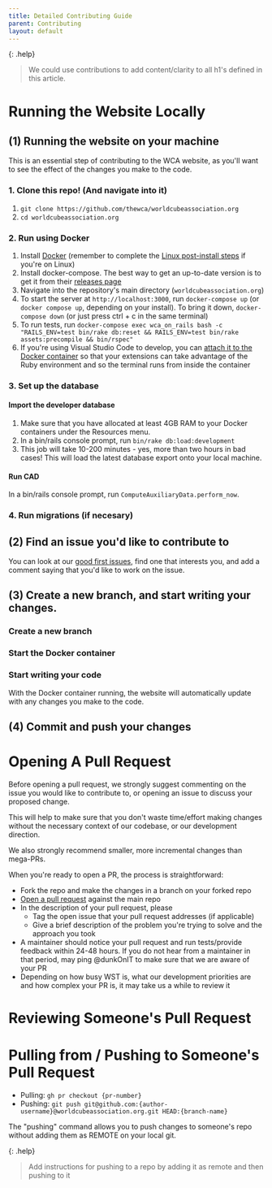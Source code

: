 ```yaml
---
title: Detailed Contributing Guide
parent: Contributing
layout: default
---
```


{: .help}
> We could use contributions to add content/clarity to all h1's defined in this article.

# Running the Website Locally

## (1) Running the website on your machine

This is an essential step of contributing to the WCA website, as you'll want to see the effect of the changes you make to the code.

### 1. Clone this repo! (And navigate into it)
1. `git clone https://github.com/thewca/worldcubeassociation.org`
2. `cd worldcubeassociation.org`

### 2. Run using Docker

1. Install [Docker](https://docs.docker.com/get-docker/) (remember to complete the [Linux post-install steps](https://docs.docker.com/engine/install/linux-postinstall/) if you're on Linux)
2. Install docker-compose. The best way to get an up-to-date version is to get it from their [releases page](https://github.com/docker/compose/releases)
3. Navigate into the repository's main directory (`worldcubeassociation.org`)
4. To start the server at `http://localhost:3000`, run `docker-compose up` (or `docker compose up`, depending on your install). To bring it down, `docker-compose down` (or just press ctrl + c in the same terminal)
5. To run tests, run `docker-compose exec wca_on_rails bash -c "RAILS_ENV=test bin/rake db:reset && RAILS_ENV=test bin/rake assets:precompile && bin/rspec"`
6. If you're using Visual Studio Code to develop, you can [attach it to the Docker container](https://code.visualstudio.com/docs/remote/containers) so that your extensions can take advantage of the Ruby environment and so the terminal runs from inside the container

### 3. Set up the database

#### Import the developer database
1. Make sure that you have allocated at least 4GB RAM to your Docker containers under the Resources menu.
2. In a bin/rails console prompt, run `bin/rake db:load:development`
3. This job will take 10-200 minutes - yes, more than two hours in bad cases! This will load the latest database export onto your local machine.

#### Run CAD 
In a bin/rails console prompt, run `ComputeAuxiliaryData.perform_now`.

### 4. Run migrations (if necesary)

## (2) Find an issue you'd like to contribute to

You can look at our [good first issues](), find one that interests you, and add a comment saying that you'd like to work on the issue. 


## (3) Create a new branch, and start writing your changes.

### Create a new branch

### Start the Docker container

### Start writing your code

With the Docker container running, the website will automatically update with any changes you make to the code.

## (4) Commit and push your changes

# Opening A Pull Request

Before opening a pull request, we strongly suggest commenting on the issue you would like to contribute to, or opening an issue to discuss your proposed change.

This will help to make sure that you don't waste time/effort making changes without the necessary context of our codebase, or our development direction.

We also strongly recommend smaller, more incremental changes than mega-PRs.

When you're ready to open a PR, the process is straightforward:
- Fork the repo and make the changes in a branch on your forked repo
- [Open a pull request](https://github.com/thewca/worldcubeassociation.org/compare) against the main repo
- In the description of your pull request, please
    - Tag the open issue that your pull request addresses (if applicable)
    - Give a brief description of the problem you're trying to solve and the approach you took
- A maintainer should notice your pull request and run tests/provide feedback within 24-48 hours. If you do not hear from a maintainer in that period, may ping @dunkOnIT to make sure that we are aware of your PR
- Depending on how busy WST is, what our development priorities are and how complex your PR is, it may take us a while to review it

# Reviewing Someone's Pull Request

# Pulling from / Pushing to Someone's Pull Request

- Pulling: `gh pr checkout {pr-number}`
- Pushing: `git push git@github.com:{author-username}@worldcubeassociation.org.git HEAD:{branch-name}`

The "pushing" command allows you to push changes to someone's repo without adding them as REMOTE on your local git. 

{: .help}
> Add instructions for pushing to a repo by adding it as remote and then pushing to it
